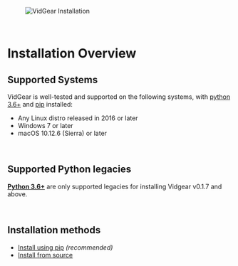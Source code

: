<!--
===============================================
vidgear library source-code is deployed under the Apache 2.0 License:

Copyright (c) 2019-2020 Abhishek Thakur(@abhiTronix) <abhi.una12@gmail.com>

Licensed under the Apache License, Version 2.0 (the "License");
you may not use this file except in compliance with the License.
You may obtain a copy of the License at

   http://www.apache.org/licenses/LICENSE-2.0

Unless required by applicable law or agreed to in writing, software
distributed under the License is distributed on an "AS IS" BASIS,
WITHOUT WARRANTIES OR CONDITIONS OF ANY KIND, either express or implied.
See the License for the specific language governing permissions and
limitations under the License.
===============================================
-->

<figure>
  <img src="../assets/images/installation.png" loading="lazy" alt="VidGear Installation" class="center"/>
</figure>

&emsp; 

# Installation Overview


## Supported Systems

VidGear is well-tested and supported on the following systems, with [python 3.6+](https://www.python.org/downloads/) and [pip](https://pip.pypa.io/en/stable/installing/#do-i-need-to-install-pip) installed:

* Any Linux distro released in 2016 or later
* Windows 7 or later
* macOS 10.12.6 (Sierra) or later

&thinsp;

## Supported Python legacies

[**Python 3.6+**](https://www.python.org/downloads/) are only supported legacies for installing Vidgear v0.1.7 and above.

&thinsp;

## Installation methods

* [Install using pip](../installation/pip_install/) _(recommended)_
* [Install from source](../installation/source_install/)

&thinsp;